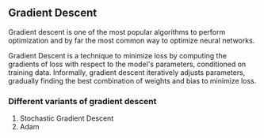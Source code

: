 ## Gradient Descent

Gradient descent is one of the most popular algorithms to perform optimization and by far the most common way to optimize neural networks.

Gradient Descent is a technique to minimize loss by computing the gradients of loss with respect to the model's parameters, conditioned on training data. Informally, gradient descent iteratively adjusts parameters, gradually finding the best combination of weights and bias to minimize loss.


### Different variants of gradient descent
1. Stochastic Gradient Descent
2. Adam